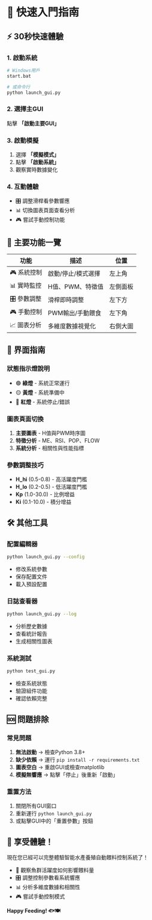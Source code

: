 # 🚀 快速入門指南

## ⚡ 30秒快速體驗

### 1. 啟動系統
```bash
# Windows用戶
start.bat

# 或命令行
python launch_gui.py
```

### 2. 選擇主GUI
點擊 **「啟動主要GUI」**

### 3. 啟動模擬
1. 選擇 **「模擬模式」**
2. 點擊 **「啟動系統」**
3. 觀察實時數據變化

### 4. 互動體驗
- 🎛️ 調整滑桿看參數響應
- 📊 切換圖表頁面查看分析
- 🎮 嘗試手動控制功能

## 🎯 主要功能一覽

| 功能 | 描述 | 位置 |
|------|------|------|
| 🎮 系統控制 | 啟動/停止/模式選擇 | 左上角 |
| 📊 實時監控 | H值、PWM、特徵值 | 左側面板 |
| 🎛️ 參數調整 | 滑桿即時調整 | 左下方 |
| 🎮 手動控制 | PWM輸出/手動餵食 | 左下角 |
| 📈 圖表分析 | 多維度數據視覺化 | 右側大圖 |

## 🎨 界面指南

### 狀態指示燈說明
- 🟢 **綠燈** - 系統正常運行
- 🟡 **黃燈** - 系統準備中  
- 🔴 **紅燈** - 系統停止/錯誤

### 圖表頁面切換
1. **主要圖表** - H值與PWM時序圖
2. **特徵分析** - ME、RSI、POP、FLOW
3. **系統分析** - 相關性與性能指標

### 參數調整技巧
- **H_hi** (0.5-0.8) - 高活躍度門檻
- **H_lo** (0.2-0.5) - 低活躍度門檻  
- **Kp** (1.0-30.0) - 比例增益
- **Ki** (0.1-10.0) - 積分增益

## 🛠️ 其他工具

### 配置編輯器
```bash
python launch_gui.py --config
```
- 修改系統參數
- 保存配置文件
- 載入預設配置

### 日誌查看器
```bash
python launch_gui.py --log
```
- 分析歷史數據
- 查看統計報告
- 生成相關性圖表

### 系統測試
```bash
python test_gui.py
```
- 檢查系統狀態
- 驗證組件功能
- 確認依賴完整

## 🆘 問題排除

### 常見問題
1. **無法啟動** → 檢查Python 3.8+
2. **缺少依賴** → 運行 `pip install -r requirements.txt`
3. **圖表空白** → 重啟GUI或檢查matplotlib
4. **模擬無響應** → 點擊「停止」後重新「啟動」

### 重置方法
1. 關閉所有GUI窗口
2. 重新運行 `python launch_gui.py`
3. 或點擊GUI中的「重置參數」按鈕

## 🎊 享受體驗！

現在您已經可以完整體驗智能水產養殖自動餵料控制系統了！

- 🎯 觀察魚群活躍度如何影響餵料量
- 🎛️ 調整控制參數看系統響應  
- 📊 分析多維度數據和相關性
- 🎮 嘗試手動控制模式

**Happy Feeding! 🐟🍽️**
